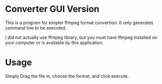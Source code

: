 # Converter GUI Version

This is a program for simpler ffmpeg format convertion. It only generates command line to be executed.

I did not actually use ffmpeg library, but you must have ffmpeg installed on your computer or is available by this application.

# Usage

Simply Drag the file in, choose the format, and click execute.
